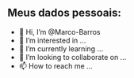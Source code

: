## Meus dados pessoais:

- 👋 Hi, I’m @Marco-Barros
- 👀 I’m interested in ...
- 🌱 I’m currently learning ...
- 💞️ I’m looking to collaborate on ...
- 📫 How to reach me ...

<!---
Marco-Barros/Marco-Barros is a ✨ special ✨ repository because its `README.md` (this file) appears on your GitHub profile.
You can click the Preview link to take a look at your changes.
--->
